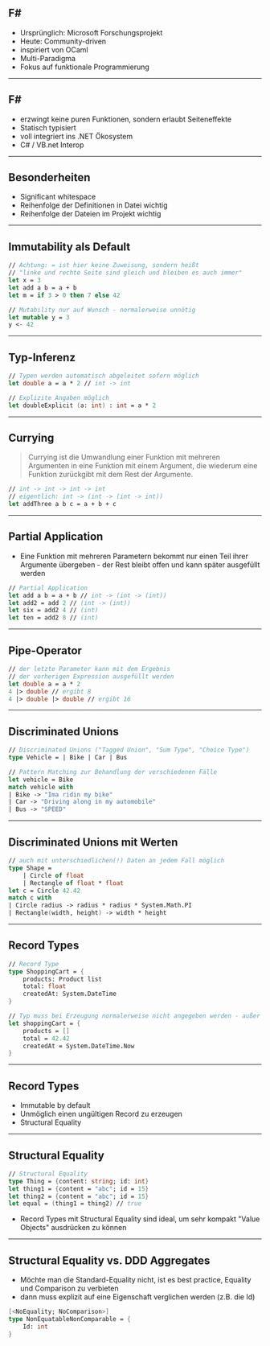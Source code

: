 ## F# #
- Ursprünglich: Microsoft Forschungsprojekt
- Heute: Community-driven
- inspiriert von OCaml
- Multi-Paradigma
- Fokus auf funktionale Programmierung

----

## F# #
- erzwingt keine puren Funktionen, sondern erlaubt Seiteneffekte
- Statisch typisiert
- voll integriert ins .NET Ökosystem
- C# / VB.net Interop

----

## Besonderheiten
- Significant whitespace
- Reihenfolge der Definitionen in Datei wichtig
- Reihenfolge der Dateien im Projekt wichtig

----

## Immutability als Default
```fsharp
// Achtung: = ist hier keine Zuweisung, sondern heißt 
// "linke und rechte Seite sind gleich und bleiben es auch immer"
let x = 3
let add a b = a + b
let m = if 3 > 0 then 7 else 42

// Mutability nur auf Wunsch - normalerweise unnötig
let mutable y = 3
y <- 42
```

----

## Typ-Inferenz
```fsharp
// Typen werden automatisch abgeleitet sofern möglich
let double a = a * 2 // int -> int

// Explizite Angaben möglich
let doubleExplicit (a: int) : int = a * 2
```

----

## Currying
> Currying ist die Umwandlung einer Funktion mit mehreren Argumenten in eine Funktion mit einem Argument, die wiederum eine Funktion zurückgibt mit dem Rest der Argumente.

```fsharp
// int -> int -> int -> int
// eigentlich: int -> (int -> (int -> int))
let addThree a b c = a + b + c
```

----

## Partial Application
- Eine Funktion mit mehreren Parametern bekommt nur einen Teil ihrer Argumente übergeben - der Rest bleibt offen und kann später ausgefüllt werden
```fsharp
// Partial Application
let add a b = a + b // int -> (int -> (int))
let add2 = add 2 // (int -> (int))
let six = add2 4 // (int)
let ten = add2 8 // (int)
```

----

## Pipe-Operator
```fsharp
// der letzte Parameter kann mit dem Ergebnis 
// der vorherigen Expression ausgefüllt werden
let double a = a * 2
4 |> double // ergibt 8
4 |> double |> double // ergibt 16
```

----

## Discriminated Unions
```fsharp
// Discriminated Unions ("Tagged Union", "Sum Type", "Choice Type")
type Vehicle = | Bike | Car | Bus

// Pattern Matching zur Behandlung der verschiedenen Fälle
let vehicle = Bike
match vehicle with
| Bike -> "Ima ridin my bike"
| Car -> "Driving along in my automobile"
| Bus -> "SPEED"

```

----

## Discriminated Unions mit Werten
```fsharp
// auch mit unterschiedlichen(!) Daten an jedem Fall möglich
type Shape =
    | Circle of float
    | Rectangle of float * float
let c = Circle 42.42
match c with
| Circle radius -> radius * radius * System.Math.PI
| Rectangle(width, height) -> width * height
```

----

## Record Types
```fsharp
// Record Type
type ShoppingCart = {
    products: Product list
    total: float
    createdAt: System.DateTime
}

// Typ muss bei Erzeugung normalerweise nicht angegeben werden - außer wenn er nicht eindeutig ist
let shoppingCart = {
    products = []
    total = 42.42
    createdAt = System.DateTime.Now
}
```

----

## Record Types
- Immutable by default
- Unmöglich einen ungültigen Record zu erzeugen
- Structural Equality

----

## Structural Equality
```fsharp
// Structural Equality
type Thing = {content: string; id: int}
let thing1 = {content = "abc"; id = 15}
let thing2 = {content = "abc"; id = 15}
let equal = (thing1 = thing2) // true
```

- Record Types mit Structural Equality sind ideal, um sehr kompakt "Value Objects" ausdrücken zu können

----

## Structural Equality vs. DDD Aggregates
- Möchte man die Standard-Equality nicht, ist es best practice, Equality und Comparison zu verbieten
- dann muss explizit auf eine Eigenschaft verglichen werden (z.B. die Id)

```fsharp
[<NoEquality; NoComparison>]
type NonEquatableNonComparable = {
    Id: int
}
```
